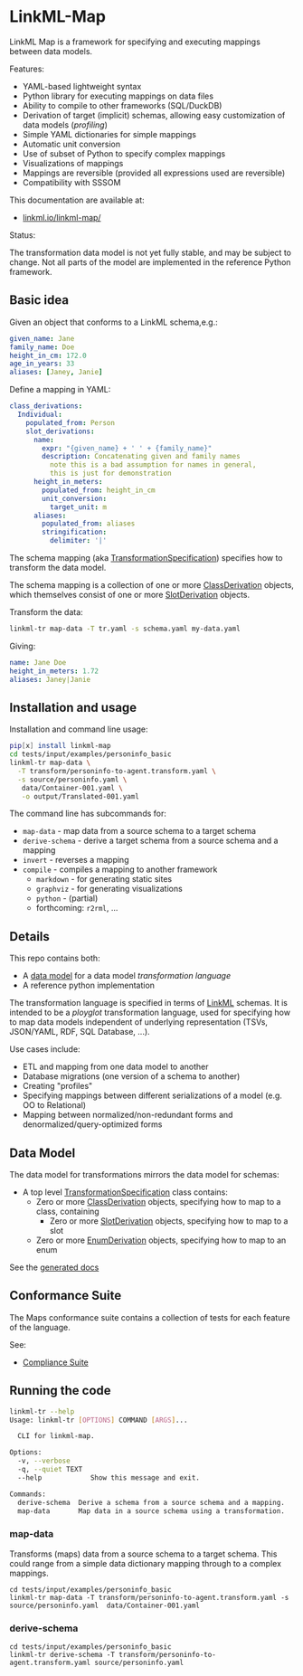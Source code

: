 # LinkML-Map

LinkML Map is a framework for specifying and executing mappings between data models.

Features:

- YAML-based lightweight syntax
- Python library for executing mappings on data files
- Ability to compile to other frameworks (SQL/DuckDB)
- Derivation of target (implicit) schemas, allowing easy customization of data models (*profiling*)
- Simple YAML dictionaries for simple mappings
- Automatic unit conversion
- Use of subset of Python to specify complex mappings
- Visualizations of mappings
- Mappings are reversible (provided all expressions used are reversible)
- Compatibility with SSSOM

This documentation are available at:

- [linkml.io/linkml-map/](https://linkml.io/linkml-map/)

Status:

The transformation data model is not yet fully stable, and may be subject to change.
Not all parts of the model are implemented in the reference Python framework.

## Basic idea

Given an object that conforms to a LinkML schema,e.g.:

```yaml
given_name: Jane
family_name: Doe
height_in_cm: 172.0
age_in_years: 33
aliases: [Janey, Janie]
```

Define a mapping in YAML:

```yaml
class_derivations:
  Individual:
    populated_from: Person
    slot_derivations:
      name:
        expr: "{given_name} + ' ' + {family_name}"
        description: Concatenating given and family names
          note this is a bad assumption for names in general,
          this is just for demonstration
      height_in_meters:
        populated_from: height_in_cm
        unit_conversion:
          target_unit: m
      aliases:
        populated_from: aliases
        stringification:
          delimiter: '|'
```

The schema mapping (aka [TransformationSpecification](TransformationSpecification.md)) specifies how to transform the data model.

The schema mapping is a collection of one or more [ClassDerivation](ClassDerivation.md) objects,
which themselves consist of one or more [SlotDerivation](SlotDerivation.md) objects.

Transform the data:

```bash
linkml-tr map-data -T tr.yaml -s schema.yaml my-data.yaml
```

Giving:

```yaml
name: Jane Doe
height_in_meters: 1.72
aliases: Janey|Janie
```

## Installation and usage

Installation and command line usage:

```bash
pip[x] install linkml-map
cd tests/input/examples/personinfo_basic
linkml-tr map-data \
  -T transform/personinfo-to-agent.transform.yaml \
  -s source/personinfo.yaml \
   data/Container-001.yaml \
   -o output/Translated-001.yaml
```

The command line has subcommands for:

- `map-data` - map data from a source schema to a target schema
- `derive-schema` - derive a target schema from a source schema and a mapping
- `invert` - reverses a mapping
- `compile` - compiles a mapping to another framework
    - `markdown` - for generating static sites
    - `graphviz` - for generating visualizations
    - `python` - (partial)
    - forthcoming: `r2rml`, ...
 
## Details

This repo contains both:

- A [data model](datamodel) for a data model *transformation language*
- A reference python implementation

The transformation language is specified in terms of [LinkML](https://linkml.io) schemas.
It is intended to be a *ployglot* transformation language, used for
specifying how to map data models independent of underlying representation
(TSVs, JSON/YAML, RDF, SQL Database, ...).

Use cases include:

- ETL and mapping from one data model to another
- Database migrations (one version of a schema to another)
- Creating "profiles"
- Specifying mappings between different serializations of a model (e.g. OO to Relational)
- Mapping between normalized/non-redundant forms and denormalized/query-optimized forms


## Data Model

The data model for transformations mirrors the data model for schemas:

- A top level [TransformationSpecification](TransformationSpecification.md) class contains:
   - Zero or more [ClassDerivation](ClassDerivation.md) objects, specifying how to map to a class, containing
       - Zero or more [SlotDerivation](SlotDerivation.md) objects, specifying how to map to a slot
   - Zero or more [EnumDerivation](EnumDerivation.md) objects, specifying how to map to an enum

See the [generated docs](datamodel.md)

## Conformance Suite

The Maps conformance suite contains a collection of tests for each feature of the language.

See:

* [Compliance Suite](specification/compliance.md)


## Running the code

```bash
linkml-tr --help
Usage: linkml-tr [OPTIONS] COMMAND [ARGS]...

  CLI for linkml-map.

Options:
  -v, --verbose
  -q, --quiet TEXT
  --help            Show this message and exit.

Commands:
  derive-schema  Derive a schema from a source schema and a mapping.
  map-data       Map data in a source schema using a transformation.
```

### map-data

Transforms (maps) data from a source schema to a target schema. This could range from a simple data dictionary mapping
through to a complex mappings.

```
cd tests/input/examples/personinfo_basic
linkml-tr map-data -T transform/personinfo-to-agent.transform.yaml -s source/personinfo.yaml  data/Container-001.yaml
```

### derive-schema

```
cd tests/input/examples/personinfo_basic
linkml-tr derive-schema -T transform/personinfo-to-agent.transform.yaml source/personinfo.yaml
```

